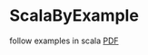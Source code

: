 # ScalaByExample
follow examples in scala [PDF](https://www.scala-lang.org/old/sites/default/files/linuxsoft_archives/docu/files/ScalaByExample.pdf)